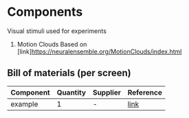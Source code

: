 # Components

Visual stimuli used for experiments 

1. Motion Clouds 
Based on [link]https://neuralensemble.org/MotionClouds/index.html




## Bill of materials (per screen)
| Component                       | Quantity | Supplier      | Reference                                                  |
|---------------------------------|----------|---------------|------------------------------------------------------------|
| example		 				  | 1        | -             | [link](https://www.alibaba.com/product-detail/SKD819VAHT-9-HDMI-Input-Touch-screen_1600192797730.html)                                    